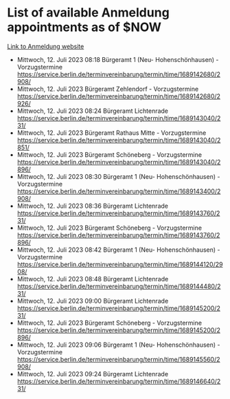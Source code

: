 # List of available Anmeldung appointments as of $NOW
[Link to Anmeldung website](https://service.berlin.de/terminvereinbarung/termin/tag.php?termin=1&anliegen[]=120686&dienstleisterlist=122210,122217,327316,122219,327312,122227,327314,122231,327346,122243,327348,122254,122252,329742,122260,329745,122262,329748,122271,327278,122273,327274,122277,327276,330436,122280,327294,122282,327290,122284,327292,122291,327270,122285,327266,122286,327264,122296,327268,150230,329760,122297,327286,122294,327284,122312,329763,122314,329775,122304,327330,122311,327334,122309,327332,317869,122281,327352,122279,329772,122283,122276,327324,122274,327326,122267,329766,122246,327318,122251,327320,122257,327322,122208,327298,122226,327300&herkunft=http%3A%2F%2Fservice.berlin.de%2Fdienstleistung%2F120686%2F)
- Mittwoch, 12. Juli 2023 08:18 Bürgeramt 1 (Neu- Hohenschönhausen) - Vorzugstermine https://service.berlin.de/terminvereinbarung/termin/time/1689142680/2908/
- Mittwoch, 12. Juli 2023  Bürgeramt Zehlendorf - Vorzugstermine https://service.berlin.de/terminvereinbarung/termin/time/1689142680/2926/
- Mittwoch, 12. Juli 2023 08:24 Bürgeramt Lichtenrade https://service.berlin.de/terminvereinbarung/termin/time/1689143040/231/
- Mittwoch, 12. Juli 2023  Bürgeramt Rathaus Mitte - Vorzugstermine https://service.berlin.de/terminvereinbarung/termin/time/1689143040/2851/
- Mittwoch, 12. Juli 2023  Bürgeramt Schöneberg - Vorzugstermine https://service.berlin.de/terminvereinbarung/termin/time/1689143040/2896/
- Mittwoch, 12. Juli 2023 08:30 Bürgeramt 1 (Neu- Hohenschönhausen) - Vorzugstermine https://service.berlin.de/terminvereinbarung/termin/time/1689143400/2908/
- Mittwoch, 12. Juli 2023 08:36 Bürgeramt Lichtenrade https://service.berlin.de/terminvereinbarung/termin/time/1689143760/231/
- Mittwoch, 12. Juli 2023  Bürgeramt Schöneberg - Vorzugstermine https://service.berlin.de/terminvereinbarung/termin/time/1689143760/2896/
- Mittwoch, 12. Juli 2023 08:42 Bürgeramt 1 (Neu- Hohenschönhausen) - Vorzugstermine https://service.berlin.de/terminvereinbarung/termin/time/1689144120/2908/
- Mittwoch, 12. Juli 2023 08:48 Bürgeramt Lichtenrade https://service.berlin.de/terminvereinbarung/termin/time/1689144480/231/
- Mittwoch, 12. Juli 2023 09:00 Bürgeramt Lichtenrade https://service.berlin.de/terminvereinbarung/termin/time/1689145200/231/
- Mittwoch, 12. Juli 2023  Bürgeramt Schöneberg - Vorzugstermine https://service.berlin.de/terminvereinbarung/termin/time/1689145200/2896/
- Mittwoch, 12. Juli 2023 09:06 Bürgeramt 1 (Neu- Hohenschönhausen) - Vorzugstermine https://service.berlin.de/terminvereinbarung/termin/time/1689145560/2908/
- Mittwoch, 12. Juli 2023 09:24 Bürgeramt Lichtenrade https://service.berlin.de/terminvereinbarung/termin/time/1689146640/231/
